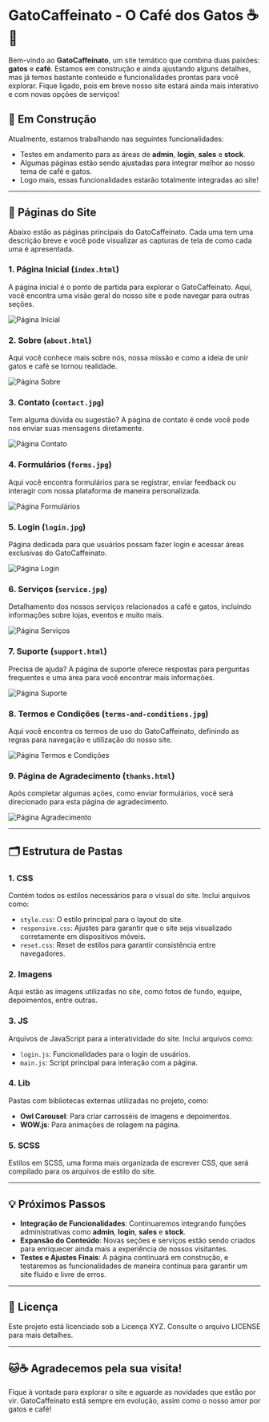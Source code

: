 # GatoCaffeinato - O Café dos Gatos ☕🐾

Bem-vindo ao **GatoCaffeinato**, um site temático que combina duas paixões: **gatos** e **café**. Estamos em construção e ainda ajustando alguns detalhes, mas já temos bastante conteúdo e funcionalidades prontas para você explorar. Fique ligado, pois em breve nosso site estará ainda mais interativo e com novas opções de serviços!

## 🚧 Em Construção

Atualmente, estamos trabalhando nas seguintes funcionalidades:
- Testes em andamento para as áreas de **admin**, **login**, **sales** e **stock**.
- Algumas páginas estão sendo ajustadas para integrar melhor ao nosso tema de café e gatos.
- Logo mais, essas funcionalidades estarão totalmente integradas ao site!

---

## 🚀 Páginas do Site

Abaixo estão as páginas principais do GatoCaffeinato. Cada uma tem uma descrição breve e você pode visualizar as capturas de tela de como cada uma é apresentada.

### 1. **Página Inicial** (`index.html`)
A página inicial é o ponto de partida para explorar o GatoCaffeinato. Aqui, você encontra uma visão geral do nosso site e pode navegar para outras seções.

![Página Inicial](site/index.jpg)

### 2. **Sobre** (`about.html`)
Aqui você conhece mais sobre nós, nossa missão e como a ideia de unir gatos e café se tornou realidade.

![Página Sobre](site/about.jpg)

### 3. **Contato** (`contact.jpg`)
Tem alguma dúvida ou sugestão? A página de contato é onde você pode nos enviar suas mensagens diretamente.

![Página Contato](site/contact.jpg)

### 4. **Formulários** (`forms.jpg`)
Aqui você encontra formulários para se registrar, enviar feedback ou interagir com nossa plataforma de maneira personalizada.

![Página Formulários](site/forms.jpg)

### 5. **Login** (`login.jpg`)
Página dedicada para que usuários possam fazer login e acessar áreas exclusivas do GatoCaffeinato.

![Página Login](site/login.jpg)

### 6. **Serviços** (`service.jpg`)
Detalhamento dos nossos serviços relacionados a café e gatos, incluindo informações sobre lojas, eventos e muito mais.

![Página Serviços](site/service.jpg)

### 7. **Suporte** (`support.html`)
Precisa de ajuda? A página de suporte oferece respostas para perguntas frequentes e uma área para você encontrar mais informações.

![Página Suporte](site/support.jpg)

### 8. **Termos e Condições** (`terms-and-conditions.jpg`)
Aqui você encontra os termos de uso do GatoCaffeinato, definindo as regras para navegação e utilização do nosso site.

![Página Termos e Condições](site/terms-and-conditions.jpg)

### 9. **Página de Agradecimento** (`thanks.html`)
Após completar algumas ações, como enviar formulários, você será direcionado para esta página de agradecimento.

![Página Agradecimento](site/thanks.jpg)

---

## 🗂 Estrutura de Pastas

### 1. **CSS** 
Contém todos os estilos necessários para o visual do site. Inclui arquivos como:
- `style.css`: O estilo principal para o layout do site.
- `responsive.css`: Ajustes para garantir que o site seja visualizado corretamente em dispositivos móveis.
- `reset.css`: Reset de estilos para garantir consistência entre navegadores.

### 2. **Imagens**
Aqui estão as imagens utilizadas no site, como fotos de fundo, equipe, depoimentos, entre outras.

### 3. **JS**
Arquivos de JavaScript para a interatividade do site. Inclui arquivos como:
- `login.js`: Funcionalidades para o login de usuários.
- `main.js`: Script principal para interação com a página.

### 4. **Lib**
Pastas com bibliotecas externas utilizadas no projeto, como:
- **Owl Carousel**: Para criar carrosséis de imagens e depoimentos.
- **WOW.js**: Para animações de rolagem na página.
  
### 5. **SCSS**
Estilos em SCSS, uma forma mais organizada de escrever CSS, que será compilado para os arquivos de estilo do site.

---

## 💡 Próximos Passos

- **Integração de Funcionalidades**: Continuaremos integrando funções administrativas como **admin**, **login**, **sales** e **stock**.
- **Expansão do Conteúdo**: Novas seções e serviços estão sendo criados para enriquecer ainda mais a experiência de nossos visitantes.
- **Testes e Ajustes Finais**: A página continuará em construção, e testaremos as funcionalidades de maneira contínua para garantir um site fluido e livre de erros.

---

## 📄 Licença

Este projeto está licenciado sob a Licença XYZ. Consulte o arquivo LICENSE para mais detalhes.

---

## 🐱☕ Agradecemos pela sua visita!

Fique à vontade para explorar o site e aguarde as novidades que estão por vir. GatoCaffeinato está sempre em evolução, assim como o nosso amor por gatos e café!
